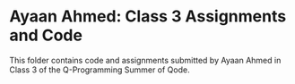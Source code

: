 # Ayaan Ahmed: Class 3 Assignments and Code
This folder contains code and assignments submitted by Ayaan Ahmed in Class 3 of the Q-Programming Summer of Qode.